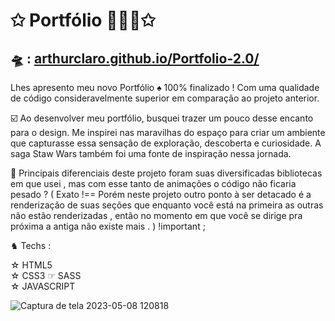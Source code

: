 # ✩ Portfólio 🧙🏼‍♂️✩

 ## 🛸 : [arthurclaro.github.io/Portfolio-2.0/](https://arthurclaro.github.io/Portfolio-2.0/)

Lhes apresento meu novo Portfólio ♠︎ 100% finalizado ! Com uma qualidade de código consideravelmente superior em comparação ao projeto anterior.

☑️ Ao desenvolver meu portfólio, busquei trazer um pouco desse encanto para o design. Me inspirei nas maravilhas do espaço para criar um ambiente que capturasse essa sensação de exploração, descoberta e curiosidade. A saga Staw Wars também foi uma fonte de inspiração nessa jornada.

 🏁 Principais diferenciais deste projeto foram suas diversificadas bibliotecas em que usei , mas com esse tanto de animações o código não ficaria pesado ? 
( Exato !== Porém neste projeto outro ponto à ser detacado é a renderização de suas seções que enquanto você está na primeira as outras não estão renderizadas , então no momento em que você se dirige pra próxima a antiga não existe mais . ) !important ; 

♞ Techs :

☆ HTML5
<br>
☆ CSS3 ☞ SASS
<br>
☆ JAVASCRIPT



![Captura de tela 2023-05-08 120818](https://github.com/ArthurClaro/Portfolio-2.0/assets/124170421/e5dde5ff-a719-478b-8499-4ac274778b97)

